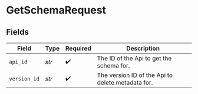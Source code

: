 # GetSchemaRequest


## Fields

| Field                                             | Type                                              | Required                                          | Description                                       |
| ------------------------------------------------- | ------------------------------------------------- | ------------------------------------------------- | ------------------------------------------------- |
| `api_id`                                          | *str*                                             | :heavy_check_mark:                                | The ID of the Api to get the schema for.          |
| `version_id`                                      | *str*                                             | :heavy_check_mark:                                | The version ID of the Api to delete metadata for. |